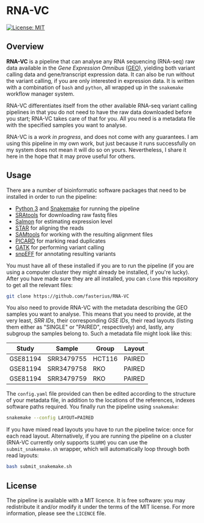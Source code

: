 # RNA-VC
[![License: MIT][badge]][licence]

## Overview

**RNA-VC** is a pipeline that can analyse any RNA sequencing (RNA-seq) raw data
available in the *Gene Expression Omnibus* ([GEO][geo]), yielding both
variant calling data and gene/transcript expression data. It can also be run
without the variant calling, if you are only interested in expression data.
It is written with a combination of `bash` and `python`, all wrapped up in the
`snakemake` workflow manager system.

RNA-VC differentiates itself from the other available RNA-seq variant calling
pipelines in that you do not need to have the raw data downloaded before you
start; RNA-VC takes care of that for you. All you need is a metadata file with
the specified samples you want to analyse.

RNA-VC is a *work in progress*, and does not come with any guarantees. I am
using this pipeline in my own work, but just because it runs successfully on
my system does not mean it will do so on yours. Nevertheless, I share it here
in the hope that it may prove useful for others.

## Usage

There are a number of bioinformatic software packages that need to be installed
in order to run the pipeline:

 * [Python 3][python] and [Snakemake][snakemake] for running the pipeline
 * [SRAtools][sratools] for downloading raw fastq files
 * [Salmon][salmon] for estimating expression level
 * [STAR][star] for aligning the reads
 * [SAMtools][samtools] for working with the resulting alignment files
 * [PICARD][picard] for marking read duplicates
 * [GATK][gatk] for performing variant calling
 * [snpEFF][snpeff] for annotating resulting variants

You must have all of these installed if you are to run the pipeline (if you are
using a computer cluster they might already be installed, if you're lucky).
After you have made sure they are all installed, you can `clone` this
repository to get all the relevant files:

```bash
git clone https://github.com/fasterius/RNA-VC
```

You also need to provide RNA-VC with the metadata describing the GEO samples
you want to analyse. This means that you need to provide, at the very least,
*SRR IDs*, their corresponding *GSE IDs*, their read layouts (listing them 
either as "SINGLE" or "PAIRED", respectively) and, lastly, any subgroup the
samples belong to. Such a metadata file might look like this:

| Study     | Sample     | Group     | Layout     |
| --------- | ---------- | --------- | ---------- |
| GSE81194  | SRR3479755 | HCT116    | PAIRED     |
| GSE81194  | SRR3479758 | RKO       | PAIRED     |
| GSE81194  | SRR3479759 | RKO       | PAIRED     |

The `config.yaml` file provided can then be edited according to the structure
of your metadata file, in addition to the locations of the references, indexes
software paths required. You finally run the pipeline using `snakemake`:

```bash
snakemake --config LAYOUT=PAIRED
```

If you have mixed read layouts you have to run the pipeline twice: once for
each read layout. Alternatively, if you are running the pipeline on a cluster
(RNA-VC currently only supports `SLURM`) you can use the `submit_snakemake.sh`
wrapper, which will automatically loop through both read layouts:

```bash
bash submit_snakemake.sh
```

## License

The pipeline is available with a MIT licence. It is free software: you may
redistribute it and/or modify it under the terms of the MIT license. For more
information, please see the `LICENCE` file.

[badge]: https://img.shields.io/badge/license-mit-blue.svg
[licence]: https://opensource.org/licenses/mit
[geo]: https://www.ncbi.nlm.nih.gov/geo/
[python]: https://www.python.org/
[snakemake]: https://snakemake.readthedocs.io/en/stable/
[sratools]: https://www.ncbi.nlm.nih.gov/sra/docs/toolkitsoft/
[salmon]: https://combine-lab.github.io/salmon/
[star]: https://github.com/alexdobin/STAR
[samtools]: http://www.htslib.org/
[picard]: http://broadinstitute.github.io/picard/
[gatk]: https://software.broadinstitute.org/gatk/
[snpeff]: http://snpeff.sourceforge.net/
